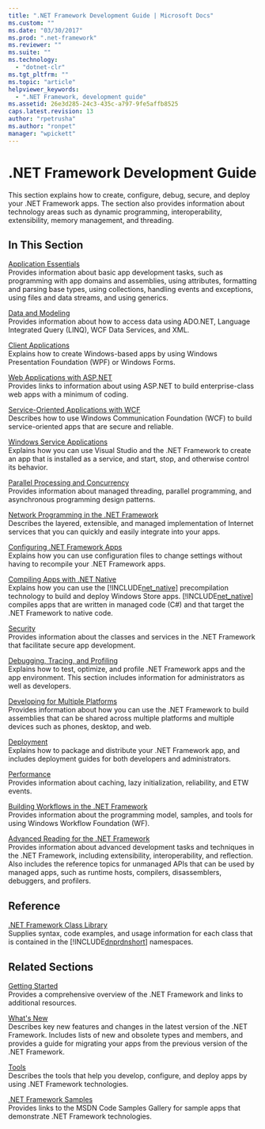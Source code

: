 ```yaml
---
title: ".NET Framework Development Guide | Microsoft Docs"
ms.custom: ""
ms.date: "03/30/2017"
ms.prod: ".net-framework"
ms.reviewer: ""
ms.suite: ""
ms.technology: 
  - "dotnet-clr"
ms.tgt_pltfrm: ""
ms.topic: "article"
helpviewer_keywords: 
  - ".NET Framework, development guide"
ms.assetid: 26e3d285-24c3-435c-a797-9fe5affb8525
caps.latest.revision: 13
author: "rpetrusha"
ms.author: "ronpet"
manager: "wpickett"
---
```

# .NET Framework Development Guide
This section explains how to create, configure, debug, secure, and deploy your .NET Framework apps. The section also provides information about technology areas such as dynamic programming, interoperability, extensibility, memory management, and threading.  
  
## In This Section  
 [Application Essentials](../../docs/standard/application-essentials.md)  
 Provides information about basic app development tasks, such as programming with app domains and assemblies, using attributes, formatting and parsing base types, using collections, handling events and exceptions, using files and data streams, and using generics.  
  
 [Data and Modeling](../../docs/framework/data/index.md)  
 Provides information about how to access data using ADO.NET, Language Integrated Query (LINQ), WCF Data Services, and XML.  
  
 [Client Applications](../../docs/framework/develop-client-apps.md)  
 Explains how to create Windows-based apps by using Windows Presentation Foundation (WPF) or Windows Forms.  
  
 [Web Applications with ASP.NET](../../docs/framework/develop-web-apps-with-aspnet.md)  
 Provides links to information about using ASP.NET to build enterprise-class web apps with a minimum of coding.  
  
 [Service-Oriented Applications with WCF](../../docs/framework/wcf/index.md)  
 Describes how to use Windows Communication Foundation (WCF) to build service-oriented apps that are secure and reliable.  
  
 [Windows Service Applications](../../docs/framework/windows-services/index.md)  
 Explains how you can use Visual Studio and the .NET Framework to create an app that is installed as a service, and start, stop, and otherwise control its behavior.  
  
 [Parallel Processing and Concurrency](../../docs/standard/parallel-processing-and-concurrency.md)  
 Provides information about managed threading, parallel programming, and asynchronous programming design patterns.  
  
 [Network Programming in the .NET Framework](../../docs/framework/network-programming/index.md)  
 Describes the layered, extensible, and managed implementation of Internet services that you can quickly and easily integrate into your apps.  
  
 [Configuring .NET Framework Apps](http://msdn.microsoft.com/en-us/d789b592-fcb5-4e3d-8ac9-e0299adaaa42)  
 Explains how you can use configuration files to change settings without having to recompile your .NET Framework apps.  
  
 [Compiling Apps with .NET Native](../../docs/framework/net-native/index.md)  
 Explains how you can use the [!INCLUDE[net_native](../../includes/net-native-md.md)] precompilation technology to build and deploy Windows Store apps. [!INCLUDE[net_native](../../includes/net-native-md.md)] compiles apps that are written in managed code (C#) and that target the .NET Framework to native code.  
  
 [Security](../../docs/standard/security/index.md)  
 Provides information about the classes and services in the .NET Framework that facilitate secure app development.  
  
 [Debugging, Tracing, and Profiling](../../docs/framework/debug-trace-profile/index.md)  
 Explains how to test, optimize, and profile .NET Framework apps and the app environment. This section includes information for administrators as well as developers.  
  
 [Developing for Multiple Platforms](../../docs/standard/cross-platform/index.md)  
 Provides information about how you can use the .NET Framework to build assemblies that can be shared across multiple platforms and multiple devices such as phones, desktop, and web.  
  
 [Deployment](../../docs/framework/deployment/index.md)  
 Explains how to package and distribute your .NET Framework app, and includes deployment guides for both developers and administrators.  
  
 [Performance](../../docs/framework/performance/index.md)  
 Provides information about caching, lazy initialization, reliability, and ETW events.  
  
 [Building Workflows in the .NET Framework](http://msdn.microsoft.com/en-us/cbf3880f-dc7b-466d-b808-1109b1223f4a)  
 Provides information about the programming model, samples, and tools for using Windows Workflow Foundation (WF).  
  
 [Advanced Reading for the .NET Framework](http://msdn.microsoft.com/en-us/faae8083-fecb-4514-b133-b0a5a32a7c3c)  
 Provides information about advanced development tasks and techniques in the .NET Framework, including extensibility, interoperability, and reflection. Also includes the reference topics for unmanaged APIs that can be used by managed apps, such as runtime hosts, compilers, disassemblers, debuggers, and profilers.  
  
## Reference  
 [.NET Framework Class Library](http://go.microsoft.com/fwlink/p/?LinkID=227195)  
 Supplies syntax, code examples, and usage information for each class that is contained in the [!INCLUDE[dnprdnshort](../../includes/dnprdnshort-md.md)] namespaces.  
  
## Related Sections  
 [Getting Started](../../docs/framework/get-started/index.md)  
 Provides a comprehensive overview of the .NET Framework and links to additional resources.  
  
 [What's New](../../docs/framework/whats-new/index.md)  
 Describes key new features and changes in the latest version of the .NET Framework. Includes lists of new and obsolete types and members, and provides a guide for migrating your apps from the previous version of the .NET Framework.  
  
 [Tools](../../docs/framework/tools/index.md)  
 Describes the tools that help you develop, configure, and deploy apps by using .NET Framework technologies.  
  
 [.NET Framework Samples](http://msdn.microsoft.com/en-us/177055f8-4a1f-43e7-aee6-995c196079b1)  
 Provides links to the MSDN Code Samples Gallery for sample apps that demonstrate .NET Framework technologies.
